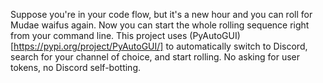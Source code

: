 Suppose you're in your code flow, but it's a new hour and you can roll for Mudae waifus again. Now you can start the whole rolling sequence right from your command line. This project uses (PyAutoGUI)[https://pypi.org/project/PyAutoGUI/] to automatically switch to Discord, search for your channel of choice, and start rolling. No asking for user tokens, no Discord self-botting.